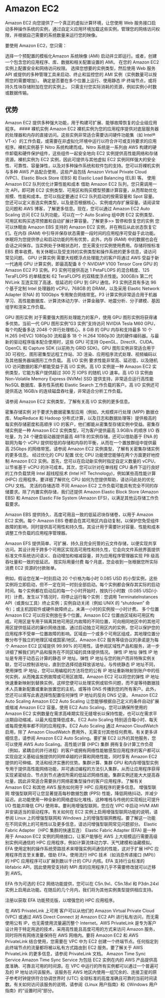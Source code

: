 # Amazon EC2
Amazon EC2 向您提供了一个真正的虚拟计算环境，让您使用 Web 服务接口启动多种操作系统的实例，通过自定义应用环境加载这些实例，管理您的网络访问权限，并根据自己需要的系统数量来运行您的映像。

要使用 Amazon EC2，您只需：

选择一个预配置的模板化Amazon 系统映像 (AMI) 启动并立即运行。或者，创建一个包含您的应用程序、库、数据和相关配置设置的 AMI。
在您的 Amazon EC2 实例上配置安全和网络访问权限。
选择您想要的实例类型，然后使用 Web 服务 API 或提供的多种管理工具来启动、终止和监控您的 AMI 实例（实例数量可以按照您的需要增加）。
确定是否要在多个位置上运行、使用静态 IP 终端节点，或将持久性块存储附加在您的实例上。
只需支付您实际消耗的资源，例如实例小时数或数据传输。
## 优势
Amazon EC2 提供多种强大功能，用于构建可扩展、能够故障恢复的企业级应用程序。
​#### 裸机实例
Amazon EC2 裸机实例为您的应用程序提供对底层服务器的处理器和内存的直接访问。这些实例非常适合需要访问硬件功能集（如 Intel® VT-x）的工作负载，或需要在非虚拟化环境中运行以符合许可或支持要求的应用程序。裸机实例基于 Nitro 系统构建而成。Nitro 系统是一系列由 AWS 构建的硬件卸载和硬件保护组件，这些组件一起安全地向 EC2 实例提供高性能网络和存储资源。裸机实例为 EC2 实例，因此可提供与其他虚拟 EC2 实例同样强大的安全性、可靠性、容量弹性，以及对多种操作系统和软件包的支持。您可以将裸机实例与多种 AWS 产品配合使用，这些产品包括 Amazon Virtual Private Cloud (VPC)、Elastic Block Store (EBS) 和 Elastic Load Balancing (ELB) 等。
使用 Amazon EC2 队列优化计算性能和成本
借助 Amazon EC2 队列，您只需调用一次 API，即可跨 EC2 实例类型、可用区和购买模型预置计算容量，从而帮助优化规模、性能和成本。您可以指定要通过 EC2 队列启动的按需容量和 Spot 容量。您还可以定义首选实例类型，以及是否根据核心、实例或内存扩展容量。请阅读常见问题和 AWS 博客，了解更多信息。现在，您可以​通过 Amazon EC2 Auto Scaling 访问 EC2 队列功能，可以在一个 Auto Scaling 组中跨 EC2 实例类型、可用区和购买选项预置和自动扩展计算容量。了解更多>>
暂停和恢复您的实例
您​可以休眠由 Amazon EBS 支持的 Amazon EC2 实例，并在稍后从此状态恢复它们。在内存 (RAM) 中引导并保存状态需要一段时间的应用程序可受益于此功能。休眠将为您提供停止和启动功能的所有优势，此外，内存 (RAM) 中的数据也会在会话之间保存。当实例处于休眠状态时，您无需支付实例使用费用。​存储将按标准 EBS 费率收费。有关休眠以及受支持的实例类型和操作系统的更多信息，请访问常见问题。
GPU 计算实例
需要大规模浮点处理能力的客户将通过 AWS 受益于新一代通用 GPU 计算实例，即最高配备 8 个 NVIDIA® V100 Tensor Core GPU 的 Amazon EC2 P3 实例。P3 实例可提供高达 1 PetaFLOPS 的混合精度、125 TeraFLOPS 的单精度和 62 TeraFLOPS 的双精度浮点性能。300GB/s 第二代 NVLink 互连实现了高速、低延迟的 GPU 到 GPU 通信。P3 实例还具有多达 96 个基于定制 Intel 处理器的 vCPU，768GB 的 DRAM，以及采用 Elastic Network Adapter (ENA) 的 100Gbps 专用聚合网络带宽。P3 计算实例非常适合用于机器学习、高性能数据库、计算流体动力学、计算金融学、地震分析、分子建模、基因组学和渲染工作负载。

GPU 图形实例
对于需要强大图形处理能力的客户，使用 GPU 图形实例将获得诸多优势。当前一代 GPU 图形实例“G3 实例”支持访问 NVIDIA Tesla M60 GPU，每个均配备多达 2048 个并行处理核心、8 GiB 的 GPU 内存和支持最多 10 个 H.265 (HEVC) 1080p30 流和最多 18 个 H.264 1080p30 流的硬件编码器。与最新的驱动程序版本配合使用时，这些 GPU 可支持 OpenGL、DirectX、CUDA、OpenCL 和 Capture SDK (以前称为 GRID SDK)。GPU 图形实例非常适合用于 3D 可视化、图形密集型远程工作站、3D 渲染、应用程序流式处理、视频编码以及其他服务器端图形工作负载。
高 I/O 实例
要求性能非常高、延迟低，以及随机 I/O 访问数据的客户都能受益于高 I/O 实例。高 I/O 实例是一种 Amazon EC2 实例类型，它能为客户提供超过 300 万 IOPS 的随机 I/O 速率。高 I/O I3 实例由 Non-Volatile Memory Express (NVMe) SSD 提供支持，非常适合运行高性能 NoSQL 数据库、事务性系统和 Elastic Search 工作负载的客户。高 I/O 实例还可提供高达 16GB/s 的连续磁盘吞吐量，非常适合分析工作负载。

请参阅 Amazon EC2 实例类型，了解有关高 I/O 实例的更多信息。

密集存储实例
对于要求为数据密集型应用（例如，大规模并行处理 (MPP) 数据仓库、MapReduce 和 Hadoop 分布式计算，以及日志和数据处理等）提供极高的每实例存储密度和高顺序 I/O 的客户，他们都能从密集型存储实例中受益。密集存储实例是一种 Amazon EC2 实例类型，可为客户提供最高 3.9GB/s 的顺序 I/O 吞吐量，为 24 个硬盘驱动器提供最高 48TB 的实例存储，还可以借助基于 ENA 的联网为每个 vCPU 提供较低的存储和内存的平衡，从而在一个置放群组中提供最高 25Gbps 的网络带宽。请参阅 Amazon EC2 实例类型，了解有关密集存储实例的更多信息。
经过优化的 CPU 配置
优化 CPU 功能使您能够在两个方面更好地控制 Amazon EC2 实例。首先，您可以在启动新实例时指定自定义数量的 vCPU，以节省基于 vCPU 的许可成本。其次，您可以针对在单线程 CPU 条件下运行良好的工作负载禁用 Intel 超线程技术 (Intel HT Technology)，例如某些高性能计算 (HPC) 应用程序。要详细了解优化 CPU 如何为您提供帮助，请访问此处的优化 CPU 文档。
灵活的存储选项
不同 Amazon EC2 工作负载可能具有完全不同的存储要求。​除了内置实例存储，我们还提供 Amazon Elastic Block Store (Amazon EBS) 和 Amazon Elastic File System (Amazon EFS)，以满足其他云存储工作负载要求。

Amazon EBS 提供持久、高度可用且一致的低延迟块存储卷，以用于 Amazon EC2 实例。每个 Amazon EBS 卷都会在其可用区内自动复制，以保护您免受组件故障的影响，同时提供高可用性和持久性。其设计用于需要针对容量、性能和成本调整工作负载的应用程序管理器。

Amazon EFS 提供简单、可扩展、持久且完全托管的云文件存储，以便实现共享访问。其设计用于跨多个可用区实现高可用性和持久性，它会向文件系统界面提供标准文件系统访问语义、自动增加和缩减容量，并为应用程序管理器实现 PB 级高吞吐量和一致的低延迟。
按实际用量付费
每个月底，您会收到一张根据您所实际消费 EC2 资源的付款账单。

例如，假设您在某一时刻启动 20 个价格为每小时 0.085 USD 的小型实例，这些实例将立即启动，但不一定在同一时刻全部启动。每个实例都会保存其实际的启动时间。每个实例都在启动后的每一个小时开始时，按执行小时数（0.085 USD/小时）计费。发生以下情况时，将停止运行每个实例：您调用 TerminateInstances API（或类似工具）终止实例；实例自动关闭（例如 UNIX 的 “shutdown” 命令）；或主机因软件或硬件故障终止。未满一小时的实例按一小时计费。
多个位置
Amazon EC2 可以将实例放在多个位置。Amazon EC2 位置由区域和可用区构成。可用区是专用于隔离其他可用区内故障的不同位置，可向相同地区中的其他可用区提供低延迟的廉价网络连接。通过启动独立可用区内的实例，您可以保护您的应用程序不受单一位置故障的影响。区域由一个或多个可用区组成，其地理位置分散分布于独立的地理区域或国家/地区。Amazon EC2 服务等级协议​的承诺是为每个 Amazon EC2 区域提供 99.99% 的可用性。​请参阅区域性产品和服务，进一步详细了解我们的产品和服务在不同区域的具体提供情况。
弹性 IP 地址
弹性 IP 地址是专用于动态云计算的静态 IP 地址。弹性 IP 地址与您的账户而非特殊实例关联，您可以控制该地址，直到您选择彻底释放该地址。与传统静态 IP 地址不同，使用弹性 IP 地址，您可以用编程的方法将您的公有 IP 地址重新映射到账户中的任何实例，从而掩盖实例故障或可用区故障。Amazon EC2 可以将您的弹性 IP 地址快速重新映射到替换实例，这样您便可以处理实例或软件问题，而不是等待数据技术人员重新配置或重新放置您的主机，或等待 DNS 传播到您的所有客户。此外，您还可以填写此表选择性​配置任何弹性 IP 地址的反向 DNS 记录。
Amazon EC2 Auto Scaling
Amazon EC2 Auto Scaling 让您能够根据自己定义的条件自动扩展或缩减 Amazon EC2 容量。使用 EC2 Auto Scaling，您可以确保所使用的 Amazon EC2 实例数量在需求高峰期实现无缝增长以保持性能，也可以在需求平淡期自动缩减，以最大程度降低成本。EC2 Auto Scaling 特别适合每小时、每天或每周使用率都不同的应用程序。EC2 Auto Scaling 通过 Amazon CloudWatch 启用，除了 Amazon CloudWatch 费用外，无需支付其他任何费用。有关更多详细信息，请参阅 Amazon EC2 Auto Scaling。​要扩展 EC2 以外的其他服务，您可以使用 AWS Auto Scaling。​
高性能计算 (HPC) 集群
拥有复杂计算工作负荷（例如，紧耦合的并行进程）的客户或拥有网络性能敏感型应用程序的客户都可以实现自定义基础设施提供的同样卓越的计算和网络性能，同时享有 Amazon EC2 提供的可伸缩、灵活和经济实惠的优势。集群计算、集群 GPU 和内存增强型实例专用于提供高性能网络功能，并可通过编程的方法引入集群，从而让应用程序获得实现紧密结合、节点到节点通信所需的低延迟网络性能。集群实例还能大大提高吞吐量，因此非常适合需要执行网络密集型操作的客户应用程序。了解有关 Amazon EC2 和其他 AWS 服务如何用于 HPC 应用程序的更多信息。
增强型联网
增强型联网可让您显著提高每秒数据包数 (PPS) 性能，降低网络抖动，并减少延迟。此功能使用一种全新的网络虚拟化堆栈，这种堆栈与传统的实现相比可提升 I/O 性能并降低 CPU 使用率。要利用增强型联网，您应在 VPC 中启动 HVM AMI 并安装适当的驱动程序。​有关如何在 EC2 实例上启用增强型联网功能的说明，请参阅 Linux 上的增强型联网和 Windows 上的增强型联网教程。要了解这一功能在不同实例上的可用性以及更多信息，请访问增强型联网常见问题部分。
Elastic Fabric Adapter（HPC 集群的快速互连）
Elastic Fabric Adapter (EFA) 是一种用于 Amazon EC2 实例的网络接口，让客户能够在 AWS 上大规模运行需要高级别实例间通信的 HPC 应用程序，例如计算流体动力学、天气建模和油藏模拟。EFA 使用定制的操作系统旁路技术来增强实例间通信的性能，这对于扩展 HPC 应用程序而言至关重要。借助 EFA，使用流行 HPC 技术（如消息传递接口 (MPI)）的 HPC 应用程序可以扩展到数以千计的 CPU 内核。EFA 支持行业标准的 libfabric API，因此使用受支持的 MPI 库的应用程序几乎不需要修改就可以迁移到 AWS。

EFA 作为可选的 EC2 网络功能提供，您可以在 C5n.9xl、C5n.18xl 和 P3dn.24xl 实例上启用此功能。在随后的几个月内，我们将为其他实例类型提供相应支持。

注册以获取 EFA 功能预览版，​以增强您的 HPC 应用程序。

在 AWS PrivateLink 上可用
客户可以从他们的 Amazon Virtual Private Cloud (VPC) 或通过 AWS Direct Connect 对 Amazon EC2 API 进行私有访问，而无需使用公有 IP，也无需使用流量遍历整个 Internet。AWS PrivateLink 是专为客户设计用于特定用途的技术，采用高性能且高度可用的方式来访问 Amazon 服务，同时将所有网络流量保持在 AWS 网络内。要将 Amazon EC2 和 AWS PrivateLink 结合使用，您需要在 VPC 中为 EC2 创建一个终端节点。任何指定到此终端节点的流量都将被以私有方式路由到 EC2 服务。要了解关于 AWS PrivateLink 的更多信息，请参阅 PrivateLink 文档。
Amazon Time Sync Service
Amazon Time Sync Service 为包括 EC2 实例在内的 AWS 产品提供高度准确、可靠且可用的时间源。在 VPC 中运行的所有实例都可以通过一个普遍可及的 IP 地址访问该服务。该服务在 AWS 地区内使用一组冗余的、连接卫星的原子参考时钟提供符合协调世界时 (UTC) 全球标准的高度准确且可靠的当前时间读数。有关如何访问该服务的说明，请参阅《Linux 用户指南》和《Windows 用户指南》的“设置时间”部分。